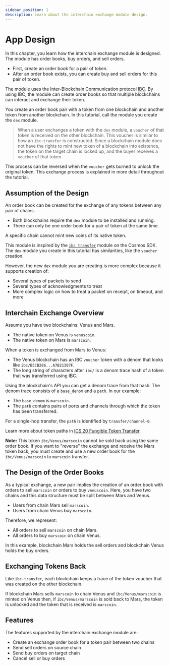 ```yaml
---
sidebar_position: 1
description: Learn about the interchain exchange module design.
---
```


# App Design

In this chapter, you learn how the interchain exchange module is designed. The module has order books, buy orders, and
sell orders.

- First, create an order book for a pair of token.
- After an order book exists, you can create buy and sell orders for this pair of token.

The module uses the Inter-Blockchain Communication
protocol [IBC](https://github.com/cosmos/ibc/blob/old/ibc/2_IBC_ARCHITECTURE.md).
By using IBC, the module can create order books so that multiple blockchains can interact and exchange their token.

You create an order book pair with a token from one blockchain and another token from another blockchain. In this
tutorial, call the module you create the `dex` module.

> When a user exchanges a token with the `dex` module, a `voucher` of that token is received on the other blockchain.
> This voucher is similar to how an `ibc-transfer` is constructed. Since a blockchain module does not have the rights
> to mint new token of a blockchain into existence, the token on the target chain is locked up, and the buyer receives
> a `voucher` of that token.

This process can be reversed when the `voucher` gets burned to unlock the original token. This exchange process is
explained in more detail throughout the tutorial.

## Assumption of the Design

An order book can be created for the exchange of any tokens between any pair of chains.

- Both blockchains require the `dex` module to be installed and running.
- There can only be one order book for a pair of token at the same time.

<!-- There is no condition to check for open channels between two chains. -->

A specific chain cannot mint new coins of its native token.

<!-- The module is trustless, there is no condition to check when opening a channel between two chains. 
Any pair of tokens can be exchanged between any pair of chains. -->

This module is inspired by the [`ibc transfer`](https://github.com/cosmos/ibc-go/tree/main/modules/apps/transfer)
module on the Cosmos SDK. The `dex` module you create in this tutorial has similarities, like the `voucher` creation.

However, the new `dex` module you are creating is more complex because it supports creation of:

- Several types of packets to send
- Several types of acknowledgments to treat
- More complex logic on how to treat a packet on receipt, on timeout, and more

## Interchain Exchange Overview

Assume you have two blockchains: Venus and Mars.

- The native token on Venus is `venuscoin`.
- The native token on Mars is `marscoin`.

When a token is exchanged from Mars to Venus:

- The Venus blockchain has an IBC `voucher` token with a denom that looks like `ibc/B5CB286...A7B21307F`.
- The long string of characters after `ibc/` is a denom trace hash of a token that was transferred using IBC.

Using the blockchain's API you can get a denom trace from that hash. The denom trace consists of a `base_denom` and a
`path`. In our example:

- The `base_denom` is `marscoin`.
- The `path` contains pairs of ports and channels through which the token has been transferred.

For a single-hop transfer, the `path` is identified by `transfer/channel-0`.

Learn more about token paths
in [ICS 20 Fungible Token Transfer](https://github.com/cosmos/ibc/tree/main/spec/app/ics-020-fungible-token-transfer).

**Note:** This token `ibc/Venus/marscoin` cannot be sold back using the same order book. If you want to "reverse" the
exchange and receive the Mars token back, you must create and use a new order book for the `ibc/Venus/marscoin` to
`marscoin` transfer.

## The Design of the Order Books

As a typical exchange, a new pair implies the creation of an order book with orders to sell `marscoin` or orders to buy
`venuscoin`. Here, you have two chains and this data structure must be split between Mars and Venus.

- Users from chain Mars sell `marscoin`.
- Users from chain Venus buy `marscoin`.

Therefore, we represent:

- All orders to sell `marscoin` on chain Mars.
- All orders to buy `marscoin` on chain Venus.

In this example, blockchain Mars holds the sell orders and blockchain Venus holds the buy orders.

## Exchanging Tokens Back

Like `ibc-transfer`, each blockchain keeps a trace of the token voucher that was created on the other blockchain.

If blockchain Mars sells `marscoin` to chain Venus and `ibc/Venus/marscoin` is minted on Venus then, if
`ibc/Venus/marscoin` is sold back to Mars, the token is unlocked and the token that is received is `marscoin`.

## Features

The features supported by the interchain exchange module are:

- Create an exchange order book for a token pair between two chains
- Send sell orders on source chain
- Send buy orders on target chain
- Cancel sell or buy orders
